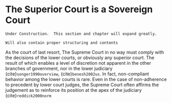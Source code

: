 # The Superior Court is a Sovereign Court

```{note}
Under Construction.  This section and chapter will expand greatly.  

Will also contain proper structuring and contents
```

As the court of last resort, The Supreme Court in no way must comply with the decisions of the lower courts, or obviously any superior court.  The result of which enables a level of discretion not apparent in the other branches of government, nor in the lower judiciary {cite}`songer1990overview`, {cite}`benesh2002us`.  In fact, non-compliant behavior among the lower courts is rare.  Even in the case of non-adherence to precedent by lower court judges, the Supreme Court often affirms the judgement as to reinforce its position at the apex of the judiciary {cite}`reddick2000norm`


